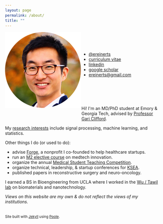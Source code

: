 ```yaml
---
layout: page
permalink: /about/
title: ""
---
```


<div>
    <div style="float: left; width: 50%; margin: 0px 0px 30px 0px;">
        <img src="/images/erik.png">
    </div>
    <div style="float: right; width: 50%; margin: 50px 0px 80px 0px;">
        <ul class="fa-ul">
            <li><i class="fa-li fa fa-twitter"></i><a href="http://www.twitter.com/ereinerts">@ereinerts</a></li>
            <li><i class="fa-li fa fa-file-text"></i><a href="https://dl.dropboxusercontent.com/u/1102315/Erik%20Reinertsen%20CV.pdf">curriculum vitae</a></li>
            <li><i class="fa-li fa fa-linkedin"></i><a href="http://www.linkedin.com/in/erikreinertsen/">linkedin</a></li>
            <li><i class="fa-li fa fa-graduation-cap"></i><a href="https://scholar.google.com/citations?user=iFS2ETsAAAAJ&hl=en&oi=ao">google scholar</a></li>
            <li><i class="fa-li fa fa-envelope"></i><a href="mailto:ereinerts@gmail.com">ereinerts@gmail.com</a></li>
        </ul>
    </div>
</div>

Hi! I'm an MD/PhD student at Emory & Georgia Tech, advised by [Professor Gari Clifford](http://gdclifford.info/gari).

My [research interests](http://erikreinertsen.com/research) include signal processing, machine learning, and statistics.

Other things I do (or used to do):

+ advise [Forge](http://forgehealth.org), a nonprofit I co-founded to help healthcare startups.
+ run an [M2 elective course](http://erikreinertsen.com/iemed/) on medtech innovation.
+ organize the annual [Medical Student Teaching Competition](http://emorymstc.com/).
+ organize technical, leadership, & startup conferences for [KSEA](http://ksea.org/).
+ published papers in reconstructive surgery and neuro-oncology.

I earned a BS in Bioengineering from UCLA where I worked in the [Wu / Tawil lab](http://wulab.seas.ucla.edu/) on biomaterials and nanotechnology.

*Views on this website are my own & do not reflect the views of my institutions.*

<footer class="footer">
<small><br>
Site built with <a href="http://jekyllrb.com/" target="_blank">Jekyll</a> using <a href="http://getpoole.com/" target="_blank">Poole</a>.
</small>
</footer>
